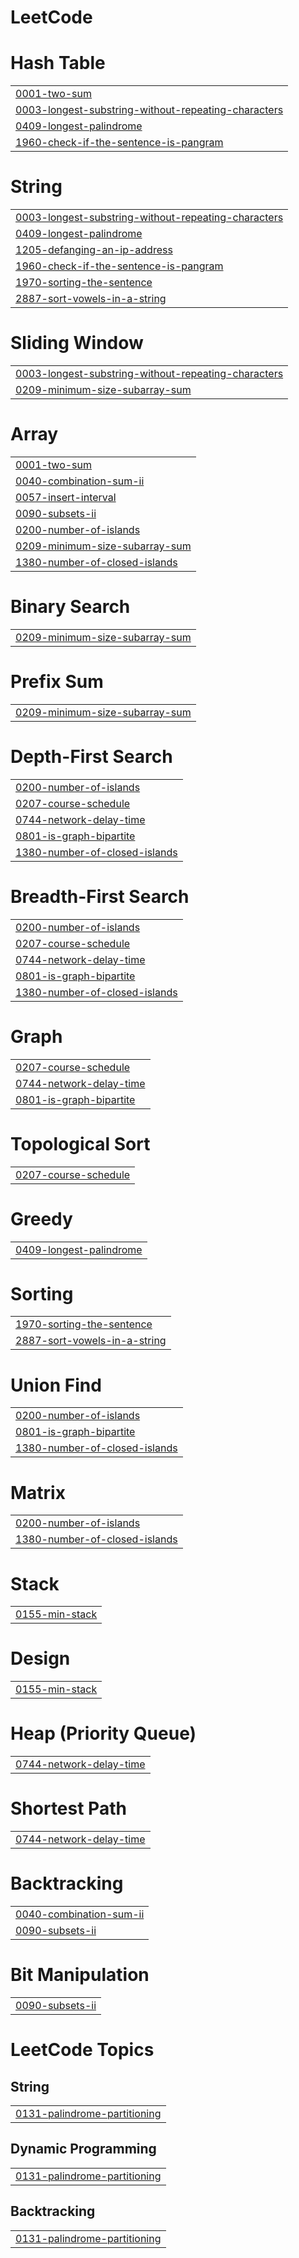 # LeetCode


# Hash Table
|  |
| ------- |
| [0001-two-sum](https://github.com/AmanVerma2202/LeetCode/tree/master/0001-two-sum) |
| [0003-longest-substring-without-repeating-characters](https://github.com/AmanVerma2202/LeetCode/tree/master/0003-longest-substring-without-repeating-characters) |
| [0409-longest-palindrome](https://github.com/AmanVerma2202/LeetCode/tree/master/0409-longest-palindrome) |
| [1960-check-if-the-sentence-is-pangram](https://github.com/AmanVerma2202/LeetCode/tree/master/1960-check-if-the-sentence-is-pangram) |
# String
|  |
| ------- |
| [0003-longest-substring-without-repeating-characters](https://github.com/AmanVerma2202/LeetCode/tree/master/0003-longest-substring-without-repeating-characters) |
| [0409-longest-palindrome](https://github.com/AmanVerma2202/LeetCode/tree/master/0409-longest-palindrome) |
| [1205-defanging-an-ip-address](https://github.com/AmanVerma2202/LeetCode/tree/master/1205-defanging-an-ip-address) |
| [1960-check-if-the-sentence-is-pangram](https://github.com/AmanVerma2202/LeetCode/tree/master/1960-check-if-the-sentence-is-pangram) |
| [1970-sorting-the-sentence](https://github.com/AmanVerma2202/LeetCode/tree/master/1970-sorting-the-sentence) |
| [2887-sort-vowels-in-a-string](https://github.com/AmanVerma2202/LeetCode/tree/master/2887-sort-vowels-in-a-string) |
# Sliding Window
|  |
| ------- |
| [0003-longest-substring-without-repeating-characters](https://github.com/AmanVerma2202/LeetCode/tree/master/0003-longest-substring-without-repeating-characters) |
| [0209-minimum-size-subarray-sum](https://github.com/AmanVerma2202/LeetCode/tree/master/0209-minimum-size-subarray-sum) |
# Array
|  |
| ------- |
| [0001-two-sum](https://github.com/AmanVerma2202/LeetCode/tree/master/0001-two-sum) |
| [0040-combination-sum-ii](https://github.com/AmanVerma2202/LeetCode/tree/master/0040-combination-sum-ii) |
| [0057-insert-interval](https://github.com/AmanVerma2202/LeetCode/tree/master/0057-insert-interval) |
| [0090-subsets-ii](https://github.com/AmanVerma2202/LeetCode/tree/master/0090-subsets-ii) |
| [0200-number-of-islands](https://github.com/AmanVerma2202/LeetCode/tree/master/0200-number-of-islands) |
| [0209-minimum-size-subarray-sum](https://github.com/AmanVerma2202/LeetCode/tree/master/0209-minimum-size-subarray-sum) |
| [1380-number-of-closed-islands](https://github.com/AmanVerma2202/LeetCode/tree/master/1380-number-of-closed-islands) |
# Binary Search
|  |
| ------- |
| [0209-minimum-size-subarray-sum](https://github.com/AmanVerma2202/LeetCode/tree/master/0209-minimum-size-subarray-sum) |
# Prefix Sum
|  |
| ------- |
| [0209-minimum-size-subarray-sum](https://github.com/AmanVerma2202/LeetCode/tree/master/0209-minimum-size-subarray-sum) |
# Depth-First Search
|  |
| ------- |
| [0200-number-of-islands](https://github.com/AmanVerma2202/LeetCode/tree/master/0200-number-of-islands) |
| [0207-course-schedule](https://github.com/AmanVerma2202/LeetCode/tree/master/0207-course-schedule) |
| [0744-network-delay-time](https://github.com/AmanVerma2202/LeetCode/tree/master/0744-network-delay-time) |
| [0801-is-graph-bipartite](https://github.com/AmanVerma2202/LeetCode/tree/master/0801-is-graph-bipartite) |
| [1380-number-of-closed-islands](https://github.com/AmanVerma2202/LeetCode/tree/master/1380-number-of-closed-islands) |
# Breadth-First Search
|  |
| ------- |
| [0200-number-of-islands](https://github.com/AmanVerma2202/LeetCode/tree/master/0200-number-of-islands) |
| [0207-course-schedule](https://github.com/AmanVerma2202/LeetCode/tree/master/0207-course-schedule) |
| [0744-network-delay-time](https://github.com/AmanVerma2202/LeetCode/tree/master/0744-network-delay-time) |
| [0801-is-graph-bipartite](https://github.com/AmanVerma2202/LeetCode/tree/master/0801-is-graph-bipartite) |
| [1380-number-of-closed-islands](https://github.com/AmanVerma2202/LeetCode/tree/master/1380-number-of-closed-islands) |
# Graph
|  |
| ------- |
| [0207-course-schedule](https://github.com/AmanVerma2202/LeetCode/tree/master/0207-course-schedule) |
| [0744-network-delay-time](https://github.com/AmanVerma2202/LeetCode/tree/master/0744-network-delay-time) |
| [0801-is-graph-bipartite](https://github.com/AmanVerma2202/LeetCode/tree/master/0801-is-graph-bipartite) |
# Topological Sort
|  |
| ------- |
| [0207-course-schedule](https://github.com/AmanVerma2202/LeetCode/tree/master/0207-course-schedule) |
# Greedy
|  |
| ------- |
| [0409-longest-palindrome](https://github.com/AmanVerma2202/LeetCode/tree/master/0409-longest-palindrome) |
# Sorting
|  |
| ------- |
| [1970-sorting-the-sentence](https://github.com/AmanVerma2202/LeetCode/tree/master/1970-sorting-the-sentence) |
| [2887-sort-vowels-in-a-string](https://github.com/AmanVerma2202/LeetCode/tree/master/2887-sort-vowels-in-a-string) |
# Union Find
|  |
| ------- |
| [0200-number-of-islands](https://github.com/AmanVerma2202/LeetCode/tree/master/0200-number-of-islands) |
| [0801-is-graph-bipartite](https://github.com/AmanVerma2202/LeetCode/tree/master/0801-is-graph-bipartite) |
| [1380-number-of-closed-islands](https://github.com/AmanVerma2202/LeetCode/tree/master/1380-number-of-closed-islands) |
# Matrix
|  |
| ------- |
| [0200-number-of-islands](https://github.com/AmanVerma2202/LeetCode/tree/master/0200-number-of-islands) |
| [1380-number-of-closed-islands](https://github.com/AmanVerma2202/LeetCode/tree/master/1380-number-of-closed-islands) |
# Stack
|  |
| ------- |
| [0155-min-stack](https://github.com/AmanVerma2202/LeetCode/tree/master/0155-min-stack) |
# Design
|  |
| ------- |
| [0155-min-stack](https://github.com/AmanVerma2202/LeetCode/tree/master/0155-min-stack) |
# Heap (Priority Queue)
|  |
| ------- |
| [0744-network-delay-time](https://github.com/AmanVerma2202/LeetCode/tree/master/0744-network-delay-time) |
# Shortest Path
|  |
| ------- |
| [0744-network-delay-time](https://github.com/AmanVerma2202/LeetCode/tree/master/0744-network-delay-time) |
# Backtracking
|  |
| ------- |
| [0040-combination-sum-ii](https://github.com/AmanVerma2202/LeetCode/tree/master/0040-combination-sum-ii) |
| [0090-subsets-ii](https://github.com/AmanVerma2202/LeetCode/tree/master/0090-subsets-ii) |
# Bit Manipulation
|  |
| ------- |
| [0090-subsets-ii](https://github.com/AmanVerma2202/LeetCode/tree/master/0090-subsets-ii) |
<!---LeetCode Topics Start-->
# LeetCode Topics
## String
|  |
| ------- |
| [0131-palindrome-partitioning](https://github.com/AmanVerma2202/LeetCode/tree/master/0131-palindrome-partitioning) |
## Dynamic Programming
|  |
| ------- |
| [0131-palindrome-partitioning](https://github.com/AmanVerma2202/LeetCode/tree/master/0131-palindrome-partitioning) |
## Backtracking
|  |
| ------- |
| [0131-palindrome-partitioning](https://github.com/AmanVerma2202/LeetCode/tree/master/0131-palindrome-partitioning) |
<!---LeetCode Topics End-->